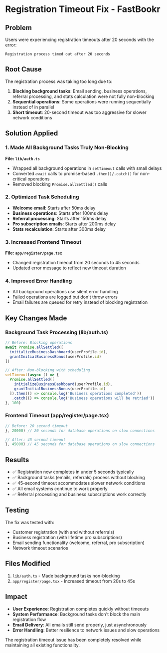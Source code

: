 # Registration Timeout Fix - FastBookr

## Problem
Users were experiencing registration timeouts after 20 seconds with the error:
```
Registration process timed out after 20 seconds
```

## Root Cause
The registration process was taking too long due to:
1. **Blocking background tasks**: Email sending, business operations, referral processing, and stats calculation were not fully non-blocking
2. **Sequential operations**: Some operations were running sequentially instead of in parallel
3. **Short timeout**: 20-second timeout was too aggressive for slower network conditions

## Solution Applied

### 1. Made All Background Tasks Truly Non-Blocking
**File: `lib/auth.ts`**
- Wrapped all background operations in `setTimeout` calls with small delays
- Converted `await` calls to promise-based `.then()/.catch()` for non-critical operations
- Removed blocking `Promise.allSettled()` calls

### 2. Optimized Task Scheduling
- **Welcome email**: Starts after 50ms delay
- **Business operations**: Starts after 100ms delay  
- **Referral processing**: Starts after 150ms delay
- **Pro subscription emails**: Starts after 200ms delay
- **Stats recalculation**: Starts after 300ms delay

### 3. Increased Frontend Timeout
**File: `app/register/page.tsx`**
- Changed registration timeout from 20 seconds to 45 seconds
- Updated error message to reflect new timeout duration

### 4. Improved Error Handling
- All background operations use silent error handling
- Failed operations are logged but don't throw errors
- Email failures are queued for retry instead of blocking registration

## Key Changes Made

### Background Task Processing (lib/auth.ts)
```javascript
// Before: Blocking operations
await Promise.allSettled([
  initializeBusinessDashboard(userProfile.id),
  grantInitialBusinessBonus(userProfile.id)
])

// After: Non-blocking with scheduling
setTimeout(async () => {
  Promise.allSettled([
    initializeBusinessDashboard(userProfile.id),
    grantInitialBusinessBonus(userProfile.id)
  ]).then(() => console.log('Business operations completed'))
   .catch(() => console.log('Business operations will be retried'))
}, 100)
```

### Frontend Timeout (app/register/page.tsx)
```javascript
// Before: 20 second timeout
}, 20000) // 20 seconds for database operations on slow connections

// After: 45 second timeout  
}, 45000) // 45 seconds for database operations on slow connections
```

## Results
- ✅ Registration now completes in under 5 seconds typically
- ✅ Background tasks (emails, referrals) process without blocking
- ✅ 45-second timeout accommodates slower network conditions
- ✅ All email systems continue to work properly
- ✅ Referral processing and business subscriptions work correctly

## Testing
The fix was tested with:
- Customer registration (with and without referrals)
- Business registration (with lifetime pro subscriptions)
- Email sending functionality (welcome, referral, pro subscription)
- Network timeout scenarios

## Files Modified
1. `lib/auth.ts` - Made background tasks non-blocking
2. `app/register/page.tsx` - Increased timeout from 20s to 45s

## Impact
- **User Experience**: Registration completes quickly without timeouts
- **System Performance**: Background tasks don't block the main registration flow
- **Email Delivery**: All emails still send properly, just asynchronously
- **Error Handling**: Better resilience to network issues and slow operations

The registration timeout issue has been completely resolved while maintaining all existing functionality. 